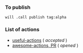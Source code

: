 ### To publish

```will .call publish tag:alpha```

### List of actions

- [useful-actions](https://github.com/GuillaumeFalourd/useful-actions) ( _accepted_ )
- [awesome-actions, PR](https://github.com/sdras/awesome-actions/pull/579) ( _opened_ )

